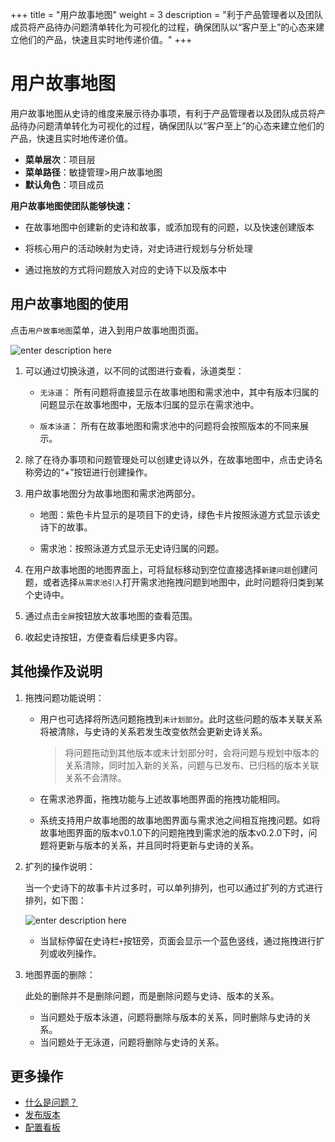 +++
title = "用户故事地图"
weight = 3
description = "利于产品管理者以及团队成员将产品待办问题清单转化为可视化的过程，确保团队以“客户至上”的心态来建立他们的产品，快速且实时地传递价值。"
+++

# 用户故事地图

用户故事地图从史诗的维度来展示待办事项，有利于产品管理者以及团队成员将产品待办问题清单转化为可视化的过程，确保团队以“客户至上”的心态来建立他们的产品，快速且实时地传递价值。

- **菜单层次**：项目层
- **菜单路径**：敏捷管理>用户故事地图
- **默认角色**：项目成员

**用户故事地图使团队能够快速：**

  - 在故事地图中创建新的史诗和故事，或添加现有的问题，以及快速创建版本

  - 将核心用户的活动映射为史诗，对史诗进行规划与分析处理

  - 通过拖放的方式将问题放入对应的史诗下以及版本中


## 用户故事地图的使用

点击`用户故事地图`菜单，进入到用户故事地图页面。

![enter description here](/docs/user-guide/agile/imge/usermap.png)

1. 可以通过切换泳道，以不同的试图进行查看，泳道类型：

    - `无泳道`： 所有问题将直接显示在故事地图和需求池中，其中有版本归属的问题显示在故事地图中，无版本归属的显示在需求池中。

    - `版本泳道`： 所有在故事地图和需求池中的问题将会按照版本的不同来展示。


2. 除了在待办事项和问题管理处可以创建史诗以外，在故事地图中，点击史诗名称旁边的“+”按钮进行创建操作。

3. 用户故事地图分为故事地图和需求池两部分。

    - 地图：紫色卡片显示的是项目下的史诗，绿色卡片按照泳道方式显示该史诗下的故事。

    - 需求池：按照泳道方式显示无史诗归属的问题。

4. 在用户故事地图的地图界面上，可将鼠标移动到空位直接选择`新建问题`创建问题，或者选择`从需求池引入`打开需求池拖拽问题到地图中，此时问题将归类到某个史诗中。
 
5. 通过点击`全屏`按钮放大故事地图的查看范围。

6. 收起史诗按钮，方便查看后续更多内容。

## 其他操作及说明

1. 拖拽问题功能说明：
   
   - 用户也可选择将所选问题拖拽到`未计划部分`。此时这些问题的版本关联关系将被清除，与史诗的关系若发生改变依然会更新史诗关系。

       <blockquote class="note">将问题拖动到其他版本或未计划部分时，会将问题与规划中版本的关系清除，同时加入新的关系，问题与已发布、已归档的版本关联关系不会清除。        </blockquote>

   - 在需求池界面，拖拽功能与上述故事地图界面的拖拽功能相同。   
   
   - 系统支持用户故事地图的故事地图界面与需求池之间相互拖拽问题。如将故事地图界面的版本v0.1.0下的问题拖拽到需求池的版本v0.2.0下时，问题将更新与版本的关系，并且同时将更新与史诗的关系。
 
2. 扩列的操作说明：

   当一个史诗下的故事卡片过多时，可以单列排列，也可以通过扩列的方式进行排列，如下图：

   ![enter description here](/docs/user-guide/agile/imge/usermap2.png)

   - 当鼠标停留在史诗栏`+`按钮旁，页面会显示一个蓝色竖线，通过拖拽进行扩列或收列操作。

3. 地图界面的删除：

   此处的删除并不是删除问题，而是删除问题与史诗、版本的关系。

   - 当问题处于版本泳道，问题将删除与版本的关系，同时删除与史诗的关系。
   - 当问题处于无泳道，问题将删除与史诗的关系。



## 更多操作
- [什么是问题？](../issue)
- [发布版本](../release)
- [配置看板](../sprint/manage-kanban)